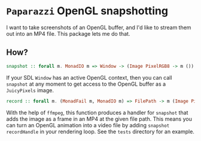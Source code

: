 # `Paparazzi` OpenGL snapshotting

I want to take screenshots of an OpenGL buffer, and I'd like to stream them out
into an MP4 file. This package lets me do that.

## How?

```haskell
snapshot :: forall m. MonadIO m => Window -> (Image PixelRGB8 -> m ()) -> m ()
```

If your SDL `Window` has an active OpenGL context, then you can call `snapshot`
at any moment to get access to the OpenGL buffer as a `JuicyPixels` image.

```haskell
record :: forall m. (MonadFail m, MonadIO m) => FilePath -> m (Image PixelRGB8 -> m ())
```

With the help of `ffmpeg`, this function produces a handler for `snapshot` that
adds the image as a frame in an MP4 at the given file path. This means you can
turn an OpenGL animation into a video file by adding `snapshot recordHandle` in
your rendering loop. See the `tests` directory for an example.
